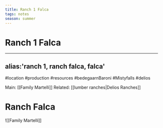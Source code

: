 ```yaml
---
title: Ranch 1 Falca
tags: notes
season: summer
---
```

 
# Ranch 1 Falca
---
alias:'ranch 1, ranch falca, falca'
---
#location #production #resources #bedegaarnBaroni #Mistyfalls #delios

Main: [[Family Martelli]]
Related: [[lumber ranches|Delios Ranches]]

# Ranch Falca
![[Family Martelli]]
